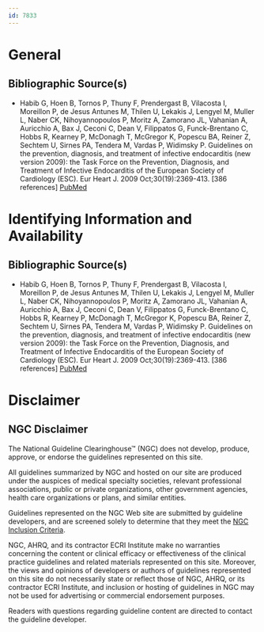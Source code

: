 ```yaml
---
id: 7833
---
```


# General

## Bibliographic Source(s)

- Habib G, Hoen B, Tornos P, Thuny F, Prendergast B, Vilacosta I, Moreillon P, de Jesus Antunes M, Thilen U, Lekakis J, Lengyel M, Muller L, Naber CK, Nihoyannopoulos P, Moritz A, Zamorano JL, Vahanian A, Auricchio A, Bax J, Ceconi C, Dean V, Filippatos G, Funck-Brentano C, Hobbs R, Kearney P, McDonagh T, McGregor K, Popescu BA, Reiner Z, Sechtem U, Sirnes PA, Tendera M, Vardas P, Widimsky P. Guidelines on the prevention, diagnosis, and treatment of infective endocarditis (new version 2009): the Task Force on the Prevention, Diagnosis, and Treatment of Infective Endocarditis of the European Society of Cardiology (ESC). Eur Heart J. 2009 Oct;30(19):2369-413. [386 references] [ PubMed ](http://www.ncbi.nlm.nih.gov/entrez/query.fcgi?cmd=Retrieve&db=pubmed&dopt=Abstract&list_uids=19713420)

# Identifying Information and Availability

## Bibliographic Source(s)

- Habib G, Hoen B, Tornos P, Thuny F, Prendergast B, Vilacosta I, Moreillon P, de Jesus Antunes M, Thilen U, Lekakis J, Lengyel M, Muller L, Naber CK, Nihoyannopoulos P, Moritz A, Zamorano JL, Vahanian A, Auricchio A, Bax J, Ceconi C, Dean V, Filippatos G, Funck-Brentano C, Hobbs R, Kearney P, McDonagh T, McGregor K, Popescu BA, Reiner Z, Sechtem U, Sirnes PA, Tendera M, Vardas P, Widimsky P. Guidelines on the prevention, diagnosis, and treatment of infective endocarditis (new version 2009): the Task Force on the Prevention, Diagnosis, and Treatment of Infective Endocarditis of the European Society of Cardiology (ESC). Eur Heart J. 2009 Oct;30(19):2369-413. [386 references] [ PubMed ](http://www.ncbi.nlm.nih.gov/entrez/query.fcgi?cmd=Retrieve&db=pubmed&dopt=Abstract&list_uids=19713420)

# Disclaimer

## NGC Disclaimer

The National Guideline Clearinghouse™ (NGC) does not develop, produce, approve, or endorse the guidelines represented on this site.

All guidelines summarized by NGC and hosted on our site are produced under the auspices of medical specialty societies, relevant professional associations, public or private organizations, other government agencies, health care organizations or plans, and similar entities.

Guidelines represented on the NGC Web site are submitted by guideline developers, and are screened solely to determine that they meet the [NGC Inclusion Criteria](/help-and-about/summaries/inclusion-criteria).

NGC, AHRQ, and its contractor ECRI Institute make no warranties concerning the content or clinical efficacy or effectiveness of the clinical practice guidelines and related materials represented on this site. Moreover, the views and opinions of developers or authors of guidelines represented on this site do not necessarily state or reflect those of NGC, AHRQ, or its contractor ECRI Institute, and inclusion or hosting of guidelines in NGC may not be used for advertising or commercial endorsement purposes.

Readers with questions regarding guideline content are directed to contact the guideline developer.

